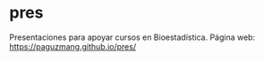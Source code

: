 # pres

Presentaciones para apoyar cursos en Bioestadística. Página web: https://paguzmang.github.io/pres/
